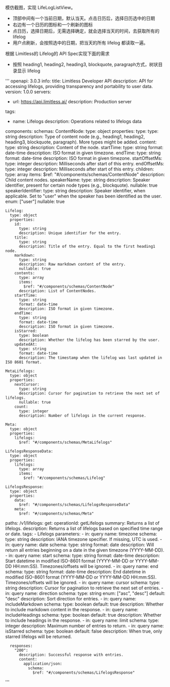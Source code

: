 模仿截图，实现 LifeLogListView。 
- 顶部中间有一个当前日期，默认当天。点击日历后，选择日历选中的日期
- 右边有一个日历的图标和一个刷新的图标
- 点日历，选择日期后，无需选择确定，就会选择当天的时间，去获取所有的 lifelog
- 用户点刷新，会按照选中的日期，把当天的所有 lifelog 都读取一遍。

根据 Limitless的 Lifelog的 API Spec实现下面的需求
- 按照  heading1, heading2, heading3, blockquote, paragraph方式，树状目录显示 lifelog

'''
openapi: 3.0.3
info:
  title: Limitless Developer API
  description: API for accessing lifelogs, providing transparency and portability to user data.
  version: 1.0.0
servers:
  - url: https://api.limitless.ai/
    description: Production server

tags:
  - name: Lifelogs
    description: Operations related to lifelogs data

components:
  schemas:
    ContentNode:
      type: object
      properties:
        type:
          type: string
          description: Type of content node (e.g., heading1, heading2, heading3, blockquote, paragraph). More types might be added.
        content:
          type: string
          description: Content of the node.
        startTime:
          type: string
          format: date-time
          description: ISO format in given timezone.
        endTime:
          type: string
          format: date-time
          description: ISO format in given timezone.
        startOffsetMs:
          type: integer
          description: Milliseconds after start of this entry.
        endOffsetMs:
          type: integer
          description: Milliseconds after start of this entry.
        children:
          type: array
          items:
            $ref: "#/components/schemas/ContentNode"
          description: Child content nodes.
        speakerName:
          type: string
          description: Speaker identifier, present for certain node types (e.g., blockquote).
          nullable: true
        speakerIdentifier:
          type: string
          description: Speaker identifier, when applicable. Set to "user" when the speaker has been identified as the user.
          enum: ["user"]
          nullable: true

    Lifelog:
      type: object
      properties:
        id:
          type: string
          description: Unique identifier for the entry.
        title:
          type: string
          description: Title of the entry. Equal to the first heading1 node.
        markdown:
          type: string
          description: Raw markdown content of the entry.
          nullable: true
        contents:
          type: array
          items:
            $ref: "#/components/schemas/ContentNode"
          description: List of ContentNodes.
        startTime:
          type: string
          format: date-time
          description: ISO format in given timezone.
        endTime:
          type: string
          format: date-time
          description: ISO format in given timezone.
        isStarred:
          type: boolean
          description: Whether the lifelog has been starred by the user.
        updatedAt:
          type: string
          format: date-time
          description: The timestamp when the lifelog was last updated in ISO 8601 format.

    MetaLifelogs:
      type: object
      properties:
        nextCursor:
          type: string
          description: Cursor for pagination to retrieve the next set of lifelogs.
          nullable: true
        count:
          type: integer
          description: Number of lifelogs in the current response.

    Meta:
      type: object
      properties:
        lifelogs:
          $ref: "#/components/schemas/MetaLifelogs"

    LifelogsResponseData:
      type: object
      properties:
        lifelogs:
          type: array
          items:
            $ref: "#/components/schemas/Lifelog"

    LifelogsResponse:
      type: object
      properties:
        data:
          $ref: "#/components/schemas/LifelogsResponseData"
        meta:
          $ref: "#/components/schemas/Meta"

paths:
  /v1/lifelogs:
    get:
      operationId: getLifelogs
      summary: Returns a list of lifelogs.
      description: Returns a list of lifelogs based on specified time range or date.
      tags:
        - Lifelogs
      parameters:
        - in: query
          name: timezone
          schema:
            type: string
          description: IANA timezone specifier. If missing, UTC is used.
        - in: query
          name: date
          schema:
            type: string
            format: date
          description: Will return all entries beginning on a date in the given timezone (YYYY-MM-DD).
        - in: query
          name: start
          schema:
            type: string
            format: date-time
          description: Start datetime in modified ISO-8601 format (YYYY-MM-DD or YYYY-MM-DD HH:mm:SS). Timezones/offsets will be ignored.
        - in: query
          name: end
          schema:
            type: string
            format: date-time
          description: End datetime in modified ISO-8601 format (YYYY-MM-DD or YYYY-MM-DD HH:mm:SS). Timezones/offsets will be ignored.
        - in: query
          name: cursor
          schema:
            type: string
          description: Cursor for pagination to retrieve the next set of entries.
        - in: query
          name: direction
          schema:
            type: string
            enum: ["asc", "desc"]
            default: "desc"
          description: Sort direction for entries.
        - in: query
          name: includeMarkdown
          schema:
            type: boolean
            default: true
          description: Whether to include markdown content in the response.
        - in: query
          name: includeHeadings
          schema:
            type: boolean
            default: true
          description: Whether to include headings in the response.
        - in: query
          name: limit
          schema:
            type: integer
          description: Maximum number of entries to return.
        - in: query
          name: isStarred
          schema:
            type: boolean
            default: false
          description: When true, only starred lifelogs will be returned.

      responses:
        "200":
          description: Successful response with entries.
          content:
            application/json:
              schema:
                $ref: "#/components/schemas/LifelogsResponse"
'''
